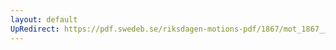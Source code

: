 ```yaml
---
layout: default
UpRedirect: https://pdf.swedeb.se/riksdagen-motions-pdf/1867/mot_1867__ak__00152/mot_1867__ak__00152_003.pdf
---
```

